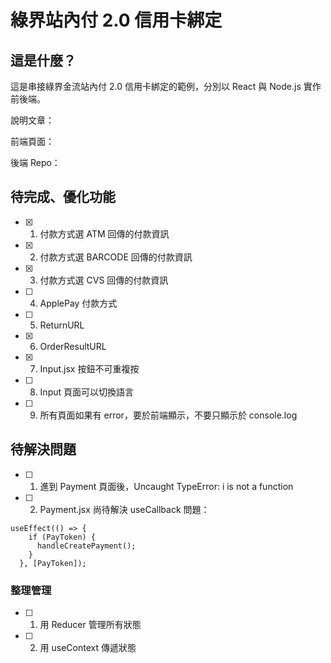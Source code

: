 # 綠界站內付 2.0 信用卡綁定

## 這是什麼？

這是串接綠界金流站內付 2.0 信用卡綁定的範例，分別以 React 與 Node.js 實作前後端。

說明文章：

前端頁面：

後端 Repo：

## 待完成、優化功能

- [x] 1. 付款方式選 ATM 回傳的付款資訊
- [x] 2. 付款方式選 BARCODE 回傳的付款資訊
- [x] 3. 付款方式選 CVS 回傳的付款資訊
- [ ] 4. ApplePay 付款方式
- [ ] 5. ReturnURL
- [x] 6. OrderResultURL
- [x] 7. Input.jsx 按鈕不可重複按
- [ ] 8. Input 頁面可以切換語言
- [ ] 9. 所有頁面如果有 error，要於前端顯示，不要只顯示於 console.log

## 待解決問題

- [ ] 1.  進到 Payment 頁面後，Uncaught TypeError: i is not a function
- [ ] 2.  Payment.jsx 尚待解決 useCallback 問題：

```
useEffect(() => {
    if (PayToken) {
      handleCreatePayment();
    }
  }, [PayToken]);
```

### 整理管理

- [ ] 1. 用 Reducer 管理所有狀態
- [ ] 2. 用 useContext 傳遞狀態
